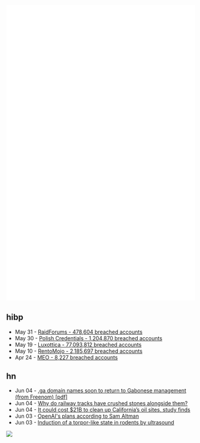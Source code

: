 ![Metrics](https://raw.githubusercontent.com/phixion/phixion/master/metrics.svg)

## hibp

<!--
for https://github.com/phixion/phixion/blob/main/.github/workflows/feeds.yml
-->
<!--START_SECTION:haveibeenpwnd-->
- May 31 - [RaidForums - 478,604 breached accounts](https://haveibeenpwned.com/PwnedWebsites#RaidForums)
- May 30 - [Polish Credentials - 1,204,870 breached accounts](https://haveibeenpwned.com/PwnedWebsites#PolishCredentials)
- May 19 - [Luxottica - 77,093,812 breached accounts](https://haveibeenpwned.com/PwnedWebsites#Luxottica)
- May 10 - [RentoMojo - 2,185,697 breached accounts](https://haveibeenpwned.com/PwnedWebsites#RentoMojo)
- Apr 24 - [MEO - 8,227 breached accounts](https://haveibeenpwned.com/PwnedWebsites#MEO)
<!--END_SECTION:haveibeenpwnd-->

## hn

<!--
for https://github.com/phixion/phixion/blob/main/.github/workflows/feeds.yml
-->
<!--START_SECTION:hn-->
- Jun 04 - [.ga domain names soon to return to Gabonese management (from Freenom) [pdf]](https://www.afnic.fr/wp-media/uploads/2023/05/ga-domain-names-soon-to-return-to-Gabonese-management-1.pdf)
- Jun 04 - [Why do railway tracks have crushed stones alongside them?](https://www.alpharail.co.nz/why-do-railway-tracks-have-crushed-stones-alongside-them/)
- Jun 04 - [It could cost $21B to clean up California’s oil sites, study finds](https://www.propublica.org/article/cost-of-california-oil-cleanup-exceeds-industry-profits)
- Jun 03 - [OpenAI's plans according to Sam Altman](https://web.archive.org/web/20230601000258/https://website-nm4keew22-humanloopml.vercel.app/blog/openai-plans)
- Jun 03 - [Induction of a torpor-like state in rodents by ultrasound](https://www.livescience.com/health/consciousness/scientists-may-be-able-to-put-mars-bound-astronauts-into-suspended-animation-using-sound-waves-mouse-study-suggests)
<!--END_SECTION:hn-->

<!--
for https://yhype.me
-->
![](https://hit.yhype.me/github/profile?user_id=13013670)
